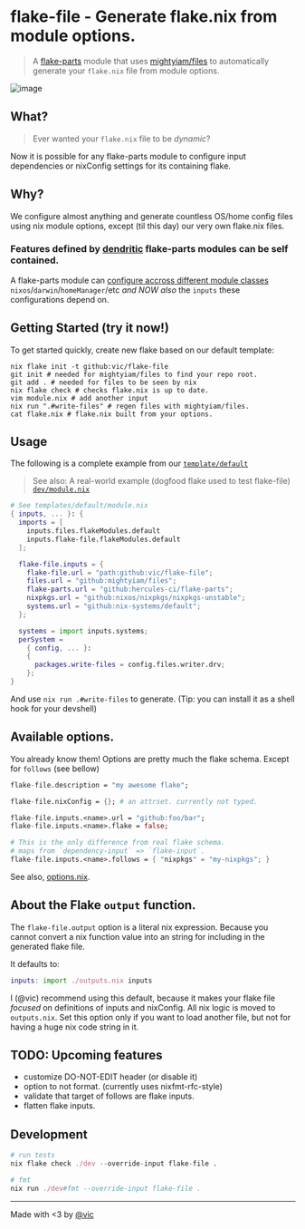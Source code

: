 # flake-file - Generate flake.nix from module options.

> A [flake-parts](https://flake.parts/) module that uses [mightyiam/files](https://github.com/mightyiam/files) to automatically generate your `flake.nix` file from module options.

![image](https://github.com/user-attachments/assets/f5af2174-c876-4b3b-97db-95fb2f436883)

## What?

> Ever wanted your `flake.nix` file to be _dynamic_?

Now it is possible for any flake-parts module to
configure input dependencies or nixConfig settings for its containing flake.

## Why?

We configure almost anything and generate countless OS/home config files using nix module options, except (til this day) our very own flake.nix files.

### Features defined by [dendritic](https://github.com/mightyiam/dendritic) flake-parts modules can be self contained.

A flake-parts module can [configure accross different module classes](https://vic.github.io/dendrix/Dendritic.html) `nixos`/`darwin`/`homeManager`/etc _and NOW also_ the `inputs` these configurations depend on.

## Getting Started (try it now!)

To get started quickly, create new flake based on our default template:

```shell
nix flake init -t github:vic/flake-file
git init # needed for mightyiam/files to find your repo root.
git add . # needed for files to be seen by nix
nix flake check # checks flake.nix is up to date.
vim module.nix # add another input
nix run ".#write-files" # regen files with mightyiam/files.
cat flake.nix # flake.nix built from your options.
```

## Usage

The following is a complete example from our [`template/default`](https://github.com/vic/flake-file/blob/main/templates/default)

> See also: A real-world example (dogfood flake used to test flake-file) [`dev/module.nix`](https://github.com/vic/flake-file/blob/main/dev/module.nix)

```nix
# See templates/default/module.nix
{ inputs, ... }: {
  imports = [
    inputs.files.flakeModules.default
    inputs.flake-file.flakeModules.default
  ];

  flake-file.inputs = {
    flake-file.url = "path:github:vic/flake-file";
    files.url = "github:mightyiam/files";
    flake-parts.url = "github:hercules-ci/flake-parts";
    nixpkgs.url = "github:nixos/nixpkgs/nixpkgs-unstable";
    systems.url = "github:nix-systems/default";
  };

  systems = import inputs.systems;
  perSystem =
    { config, ... }:
    {
      packages.write-files = config.files.writer.drv;
    };
}
```

And use `nix run .#write-files` to generate. (Tip: you can install it as a shell hook for your devshell)

## Available options.

You already know them! Options are pretty much the flake schema. Except for `follows` (see bellow)

```nix
flake-file.description = "my awesome flake";

flake-file.nixConfig = {}; # an attrset. currently not typed.

flake-file.inputs.<name>.url = "github:foo/bar";
flake-file.inputs.<name>.flake = false;

# This is the only difference from real flake schema.
# maps from `dependency-input` => `flake-input`.
flake-file.inputs.<name>.follows = { "nixpkgs" = "my-nixpkgs"; }
```

See also, [options.nix](https://github.com/vic/flake-file/blob/main/modules/options.nix).

## About the Flake `output` function.

The `flake-file.output` option is a literal nix expression. Because you cannot convert a nix function value into an string for including in the generated flake file.

It defaults to:

```nix
inputs: import ./outputs.nix inputs
```

I (@vic) recommend using this default, because it
makes your flake file _focused_ on definitions
of inputs and nixConfig. All nix logic is
moved to `outputs.nix`. Set this option only if you want to load another file, but not for having a huge nix code string in it.

## TODO: Upcoming features

- customize DO-NOT-EDIT header (or disable it)
- option to not format. (currently uses nixfmt-rfc-style)
- validate that target of follows are flake inputs.
- flatten flake inputs.

## Development

```nix
# run tests
nix flake check ./dev --override-input flake-file .

# fmt
nix run ./dev#fmt --override-input flake-file .
```

---

Made with <3 by [@vic](https://x.com/oeiuwq)
